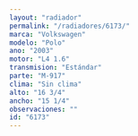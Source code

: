 ```yaml
---
layout: "radiador"
permalink: "/radiadores/6173/"
marca: "Volkswagen"
modelo: "Polo"
ano: "2003"
motor: "L4 1.6"
transmision: "Estándar"
parte: "M-917"
clima: "Sin clima"
alto: "16 3/4"
ancho: "15 1/4"
observaciones: ""
id: "6173"
---
```


